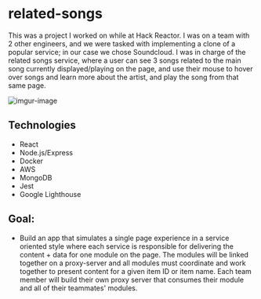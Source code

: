 # related-songs
This was a project I worked on while at Hack Reactor. I was on a team with 2 other engineers, and we were tasked with implementing a clone of a popular service; in our case we chose Soundcloud. I was in charge of the related songs service, where a user can see 3 songs related to the main song currently displayed/playing on the page, and use their mouse to hover over songs and learn more about the artist, and play the song from that same page. 

![imgur-image](https://i.imgur.com/Jf48Wma.png)

## Technologies
- React
- Node.js/Express
- Docker
- AWS
- MongoDB
- Jest
- Google Lighthouse

## Goal: 
 - Build an app that simulates a single page experience in a service oriented style where each service is responsible for delivering the content + data for one module on the page. The modules will be linked together on a proxy-server and all modules must coordinate and work together to present content for a given item ID or item name. Each team member will build their own proxy server that consumes their module and all of their teammates' modules.
